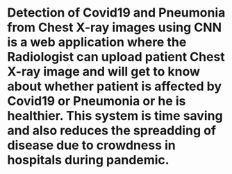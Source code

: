 # Detection of Covid19 and Pneumonia from Chest X-ray images using CNN is a web application where the Radiologist can upload patient Chest X-ray image and will get to know about whether patient is affected by Covid19 or Pneumonia or he is healthier. This system is time saving and also reduces the spreadding of disease due to crowdness in hospitals during pandemic.
